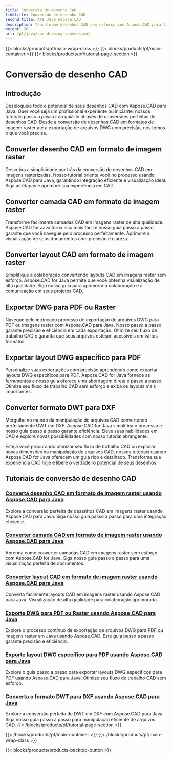 ```yaml
---
title: Conversão de desenho CAD
linktitle: Conversão de desenho CAD
second_title: API Java Aspose.CAD
description: Transforme desenhos CAD sem esforço com Aspose.CAD para Java. Aprenda a converter, exportar e otimizar seus arquivos CAD com precisão usando nossos tutoriais passo a passo.
weight: 20
url: /pt/java/cad-drawing-conversion/
---
```


{{< blocks/products/pf/main-wrap-class >}}
{{< blocks/products/pf/main-container >}}
{{< blocks/products/pf/tutorial-page-section >}}

# Conversão de desenho CAD


## Introdução

Desbloqueie todo o potencial de seus desenhos CAD com Aspose.CAD para Java. Quer você seja um profissional experiente ou iniciante, nossos tutoriais passo a passo irão guiá-lo através de conversões perfeitas de desenhos CAD. Desde a conversão de desenhos CAD em formatos de imagem raster até a exportação de arquivos DWG com precisão, nós temos o que você precisa.

## Converter desenho CAD em formato de imagem raster

Descubra a simplicidade por trás da conversão de desenhos CAD em imagens rasterizadas. Nosso tutorial orienta você no processo usando Aspose.CAD para Java, garantindo integração eficiente e visualização ideal. Siga as etapas e aprimore sua experiência em CAD.

## Converter camada CAD em formato de imagem raster

Transforme facilmente camadas CAD em imagens raster de alta qualidade. Aspose.CAD for Java torna isso mais fácil e nosso guia passo a passo garante que você navegue pelo processo perfeitamente. Aprimore a visualização de seus documentos com precisão e clareza.

## Converter layout CAD em formato de imagem raster

Simplifique a colaboração convertendo layouts CAD em imagens raster sem esforço. Aspose.CAD for Java permite que você obtenha visualização de alta qualidade. Siga nosso guia para aprimorar a colaboração e a comunicação em seus projetos CAD.

## Exportar DWG para PDF ou Raster

Navegue pelo intrincado processo de exportação de arquivos DWG para PDF ou imagens raster com Aspose.CAD para Java. Nosso passo a passo garante precisão e eficiência em cada exportação. Otimize seu fluxo de trabalho CAD e garanta que seus arquivos estejam acessíveis em vários formatos.

## Exportar layout DWG específico para PDF

Personalize suas exportações com precisão aprendendo como exportar layouts DWG específicos para PDF. Aspose.CAD for Java fornece as ferramentas e nosso guia oferece uma abordagem direta e passo a passo. Otimize seu fluxo de trabalho CAD sem esforço e exiba os layouts mais importantes.

## Converter formato DWT para DXF

Mergulhe no mundo da manipulação de arquivos CAD convertendo perfeitamente DWT em DXF. Aspose.CAD for Java simplifica o processo e nosso guia passo a passo garante eficiência. Eleve suas habilidades em CAD e explore novas possibilidades com nosso tutorial abrangente.

Esteja você procurando otimizar seu fluxo de trabalho CAD ou explorar novas dimensões na manipulação de arquivos CAD, nossos tutoriais usando Aspose.CAD for Java oferecem um guia rico e detalhado. Transforme sua experiência CAD hoje e libere o verdadeiro potencial de seus desenhos.
## Tutoriais de conversão de desenho CAD
### [Converta desenho CAD em formato de imagem raster usando Aspose.CAD para Java](./convert-cad-drawing-to-raster-image/)
Explore a conversão perfeita de desenhos CAD em imagens raster usando Aspose.CAD para Java. Siga nosso guia passo a passo para uma integração eficiente.
### [Converter camada CAD em formato de imagem raster usando Aspose.CAD para Java](./convert-cad-layer-to-raster-image/)
Aprenda como converter camadas CAD em imagens raster sem esforço com Aspose.CAD for Java. Siga nosso guia passo a passo para uma visualização perfeita de documentos.
### [Converter layout CAD em formato de imagem raster usando Aspose.CAD para Java](./convert-cad-layout-to-raster-image/)
Converta facilmente layouts CAD em imagens raster usando Aspose.CAD para Java. Visualização de alta qualidade para colaboração aprimorada.
### [Exporte DWG para PDF ou Raster usando Aspose.CAD para Java](./export-dwg-to-pdf-or-raster/)
Explore o processo contínuo de exportação de arquivos DWG para PDF ou imagens raster em Java usando Aspose.CAD. Este guia passo a passo garante precisão e eficiência.
### [Exporte layout DWG específico para PDF usando Aspose.CAD para Java](./export-specific-dwg-layout-to-pdf/)
Explore o guia passo a passo para exportar layouts DWG específicos para PDF usando Aspose.CAD para Java. Otimize seu fluxo de trabalho CAD sem esforço.
### [Converta o formato DWT para DXF usando Aspose.CAD para Java](./convert-dwt-to-dxf/)
Explore a conversão perfeita de DWT em DXF com Aspose.CAD para Java. Siga nosso guia passo a passo para manipulação eficiente de arquivos CAD.
{{< /blocks/products/pf/tutorial-page-section >}}

{{< /blocks/products/pf/main-container >}}
{{< /blocks/products/pf/main-wrap-class >}}

{{< blocks/products/products-backtop-button >}}
